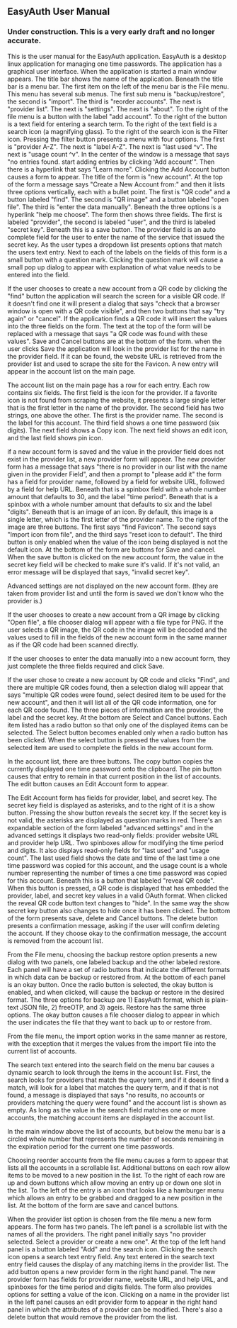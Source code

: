 ## EasyAuth User Manual

### Under construction.  This is a very early draft and no longer accurate.

This is the user manual for the EasyAuth application. 
EasyAuth is a desktop linux application for managing one time passwords. 
The application has a graphical user interface. 
When the application is started a main window appears. 
The title bar shows the name of the application. 
Beneath the title bar is a menu bar. 
The first item on the left of the menu bar is the File menu. 
This menu has several sub menus. 
The first sub menu is "backup/restore", the second is "import". 
The third is "reorder accounts". 
The next is "provider list". 
The next is "settings". 
The next is "about". 
To the right of the file menu is a button with the label "add account". 
To the right of the button is a text field for entering a search term. 
To the right of the text field is a search icon (a magnifying glass). 
To the right of the search icon is the Filter icon. 
Pressing the filter button presents a menu with four options. 
The first is "provider A-Z". 
The next is "label A-Z". 
The next is "last used ^v". 
The next is "usage count ^v". 
In the center of the window is a message that says "no entries found. 
start adding entries by clicking 'Add account'". 
Then there is a hyperlink that says "Learn more". 
Clicking the Add Account button causes a form to appear. 
The title of the form is "new account". 
At the top of the form a message says "Create a New Account from:" and then it lists three options vertically, each with a bullet point. 
The first is "QR code" and a button labeled "find". 
The second is "QR image" and a button labeled "open file". 
The third is "enter the data manually". 
Beneath the three options is a hyperlink "help me choose". 
 The form then shows three fields. 
The first is labeled "provider", the second is labeled "user", and the third is labeled "secret key". 
Beneath this is a save button. 
The provider field is an auto complete field for the user to enter  the name of the service that issued the secret key. 
As the user types a dropdown list presents options that match the users text entry. 
 Next to each of the labels on the fields of this form is a small button with a question mark. 
Clicking the question mark will cause a small pop up dialog to appear with explanation of what value needs to be entered into the field. 


If the user chooses to create a new account from a QR code by clicking the "find" button the application will search the screen for a visible QR code. 
If it doesn't find one it will present a dialog that says "check that a browser window is open with a QR code visible", and then two buttons that say "try again" or "cancel". 
If the application finds a QR code it will insert the values into the three fields on the form. 
The text at the top of the form will be replaced with a message that says "a QR code was found with these values". 
Save and Cancel buttons are at the bottom of the form. 
when the user clicks Save the application will look in the provider list for the name in the provider field. 
If it can be found, the website URL is retrieved from the provider list and used to scrape the site for the Favicon. 
A new entry will appear in the account list on the main page. 


The account list on the main page has a row for each entry. 
Each row contains six fields. 
The first field is the icon for the provider. 
If a favorite icon is not found from scraping the website, it presents a large single letter that is the first letter in the name of the provider. 
The second field has two strings, one above the other. 
The first is the provider name. 
The second is the label for this account. 
The third field shows a one time password (six digits). 
The next field shows a Copy icon. 
The next field shows an edit icon, and the last field shows pin icon. 


if a new account form is saved and the value in the provider field does not exist in the provider list, a new provider form will appear. 
The new provider form has a message that says "there is no provider in our list with the name given in the provider Field", and then a prompt to "please add it" the form has a field for provider name, followed by a field for website URL, followed by a field for help URL. 
Beneath that is a spinbox field with a whole number amount that defaults to 30, and the label "time period". 
Beneath that is a spinbox with a whole number amount that defaults to six and the label "digits". 
Beneath that is an image of an icon. 
By default, this image is a single letter, which is the first letter of the provider name. 
To the right of the image are three buttons. 
The first says "find Favicon". 
The second says "Import icon from file", and the third says "reset icon to default". 
The third button is only enabled when the value of the icon being displayed is not the default icon. 
At the bottom of the form are buttons for Save and cancel. 
 When the save button is clicked on the new account form, the value in the secret key field will be checked to make sure it's valid. 
If it's not valid, an error message will be displayed that says, "invalid secret key".


Advanced settings are not displayed on the new account form. 
 (they are taken from provider list and until the form is saved we don't know who the provider is.) 

If the user chooses to create a new account from a QR image by clicking "Open file", a file chooser dialog will appear with a file type for PNG. 
If the user selects a QR image, the QR code in the image will be decoded and the values used to fill in the fields of the new account form in the same manner as if the QR code had been scanned directly. 


If the user chooses to enter the data manually into a new account form, they just complete the three fields required and click Save.

If the user chose to create a new account by QR code and clicks "Find", and there are multiple QR codes found, then a selection dialog will appear that says "multiple QR codes were found, select desired item to be used for the new account", and then it will list all of the QR code information, one for each QR code found. 
The three pieces of information are the provider, the label and the secret key. 
 At the bottom are Select and Cancel buttons. 
Each item listed has a radio button so that only one of the displayed items can be selected. 
The Select button becomes enabled only when a radio button has been clicked. 
When the select button is pressed the values from the selected item are used to complete the fields in the new account form. 


In the account list, there are three buttons. 
The copy button copies the currently displayed one time password onto the clipboard. 
The pin button causes that entry to remain in that current position in the list of accounts. 
The edit button causes an Edit Account form to appear. 


The Edit Account form has fields for provider, label, and secret key. 
The secret key field is displayed as asterisks, and to the right of it is a show button. 
Pressing the show button reveals the secret key. 
 If the secret key is not valid, the asterisks are displayed as question marks in red.
There's an expandable section of the form labeled "advanced settings" and in the advanced settings it displays two read-only fields: provider website URL and provider help URL. 
 Two spinboxes allow for modifying the time period and digits. 
It also displays read-only fields for "last used"  and "usage count". 
The last used field shows the date and time of the last time a one time password was copied for this account, and the usage count is a whole number representing the number of times a one time password was copied for this account. 
Beneath this is a button that labeled "reveal QR code". 
When this button is pressed, a QR code is displayed that has embedded the provider, label, and secret key values in a valid OAuth format. 
When clicked the reveal QR code button text changes to "hide". 
In the same way the show secret key button also changes to hide once it has been clicked. 
The bottom of the form presents save, delete and Cancel buttons. 
The delete button presents a confirmation message, asking if the user will confirm deleting the account. 
If they choose okay to the confirmation message, the account is removed from the account list.

From the File menu, choosing the backup restore option presents a new dialog with two panels, one labeled backup and the other labeled restore. 
Each panel will have a set of radio buttons that indicate the different formats in which data can be backup or restored from. 
At the bottom of each panel is an okay button. 
Once the radio button is selected, the okay button is enabled, and when clicked, will cause the backup or restore in the desired format. 
The three options for backup are 1) EasyAuth format, which is plain-text JSON file, 2) freeOTP, and 3) ageis. 
Restore has the same three options. 
The okay button causes a file chooser dialog to appear in which the user indicates the file that they want to back up to or restore from. 


From the file menu, the import option works in the same manner as restore, with the exception that it merges the values from the import file into the current list of accounts. 


The search text entered into the search field on the menu bar causes a dynamic search to look through the items in the account list. 
First, the search looks for providers that match the query term, and if it doesn't find a match, will look for a label that matches the query term, and if that is not found, a message is displayed that says "no results, no accounts or providers matching the query were found" and the account list is shown as empty. 
As long as the value in the search field matches one or more accounts, the matching account items are displayed in the account list. 




In the main window above the list of accounts, but below the menu bar is a circled whole number that represents the number of seconds remaining in the expiration period for the current one time passwords. 

Choosing reorder accounts from the file menu causes a form to appear that lists all the accounts in a scrollable list. 
Additional buttons on each row allow items to be moved to a new position in the list. 
To the right of each row are up and down buttons which allow moving an entry up or down one slot in the list. 
To the left of the entry is an icon that looks like a hamburger menu which allows an entry to be grabbed and dragged to a new position in the list. 
At the bottom of the form are save and cancel buttons.

When the provider list option is chosen from the file menu a new form appears. 
The form has two panels. 
The left panel is a scrollable list with the names of all the providers. 
The right panel initially says "no provider selected. 
Select a provider or create a new one". 
At the top of the left hand panel is a button labeled "Add" and the search icon. 
Clicking the search icon opens a search text entry field. 
Any text entered in the search text entry field causes the display of any matching items in the provider list. 
The add button opens a new provider form in the right hand panel. 
The new provider form has fields for provider name, website URL, and help URL, and spinboxes for the time period and digits fields. 
The form also provides options for setting a value of the icon. 
Clicking on a name in the provider list in the left panel causes an edit provider form to appear in the right hand panel in which the attributes of a provider can be modified. 
There's also a delete button that would remove the provider from the list. 

